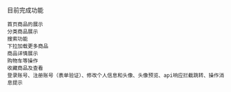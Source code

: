 目前完成功能

```
首页商品的展示
分类商品展示 
搜索功能
下拉加载更多商品 
商品详情展示 
购物车等操作 
收藏商品及查看 
登录账号、注册账号（表单验证）、修改个人信息和头像、头像预览、api响应拦截跳转、操作消息提示
```


### 